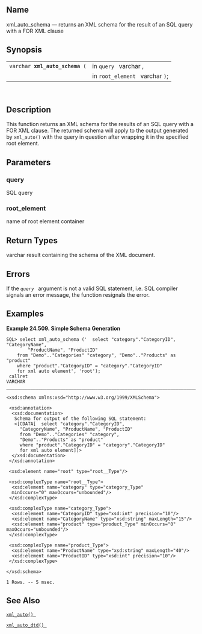 <div>

<div>

</div>

<div>

## Name

xml_auto_schema — returns an XML schema for the result of an SQL query
with a FOR XML clause

</div>

<div>

## Synopsis

<div>

|                                     |                                 |
|-------------------------------------|---------------------------------|
| `varchar `**`xml_auto_schema`**` (` | in `query ` varchar ,           |
|                                     | in `root_element ` varchar `)`; |

<div>

 

</div>

</div>

</div>

<div>

## Description

This function returns an XML schema for the results of an SQL query with
a FOR XML clause. The returned schema will apply to the output generated
by `xml_auto()` with the query in question after wrapping it in the
specified root element.

</div>

<div>

## Parameters

<div>

### query

SQL query

</div>

<div>

### root_element

name of root element container

</div>

</div>

<div>

## Return Types

varchar result containing the schema of the XML document.

</div>

<div>

## Errors

If the *`query `* argument is not a valid SQL statement, i.e. SQL
compiler signals an error message, the function resignals the error.

</div>

<div>

## Examples

<div>

**Example 24.509. Simple Schema Generation**

<div>

``` programlisting
SQL> select xml_auto_schema ('  select "category"."CategoryID", "CategoryName",
        "ProductName", "ProductID"
    from "Demo".."Categories" "category", "Demo".."Products" as "product"
    where "product"."CategoryID" = "category"."CategoryID"
    for xml auto element', 'root');
 callret
VARCHAR
_______________________________________________________________________________

<xsd:schema xmlns:xsd="http://www.w3.org/1999/XMLSchema">

 <xsd:annotation>
  <xsd:documentation>
   Schema for output of the following SQL statement:
   <[CDATA[  select "category"."CategoryID",
     "CategoryName", "ProductName", "ProductID"
     from "Demo".."Categories" "category",
     "Demo".."Products" as "product"
     where "product"."CategoryID" = "category"."CategoryID"
     for xml auto element]]>
  </xsd:documentation>
 </xsd:annotation>

 <xsd:element name="root" type="root__Type"/>

 <xsd:complexType name="root__Type">
  <xsd:element name="category" type="category_Type"
  minOccurs="0" maxOccurs="unbounded"/>
 </xsd:complexType>

 <xsd:complexType name="category_Type">
  <xsd:element name="CategoryID" type="xsd:int" precision="10"/>
  <xsd:element name="CategoryName" type="xsd:string" maxLength="15"/>
  <xsd:element name="product" type="product_Type" minOccurs="0" maxOccurs="unbounded"/>
 </xsd:complexType>

 <xsd:complexType name="product_Type">
  <xsd:element name="ProductName" type="xsd:string" maxLength="40"/>
  <xsd:element name="ProductID" type="xsd:int" precision="10"/>
 </xsd:complexType>

</xsd:schema>

1 Rows. -- 5 msec.
```

</div>

</div>

  

</div>

<div>

## See Also

<a href="fn_xml_auto.html" class="link" title="xml_auto"><code
class="function">xml_auto() </code></a>

<a href="fn_xml_auto_dtd.html" class="link" title="xml_auto_dtd"><code
class="function">xml_auto_dtd() </code></a>

</div>

</div>
